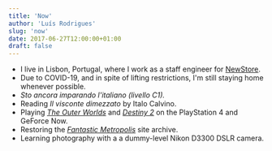 ```yaml
---
title: 'Now'
author: 'Luís Rodrigues'
slug: 'now'
date: 2017-06-27T12:00:00+01:00
draft: false
---
```


- I live in Lisbon, Portugal, where I work as a staff engineer for [NewStore](https://www.newstore.com/).
- Due to COVID-19, and in spite of lifting restrictions, I'm still staying home whenever possible.
- _Sto ancora imparando l'italiano (livello C1)._
- Reading _Il visconte dimezzato_ by Italo Calvino.
- Playing [_The Outer Worlds_](https://outerworlds.obsidian.net) and [_Destiny 2_](https://www.destinythegame.com) on the PlayStation 4 and GeForce Now.
- Restoring the [_Fantastic Metropolis_](https://fantasticmetropolis.com/) site archive.
- Learning photography with a a dummy-level Nikon D3300 DSLR camera.
